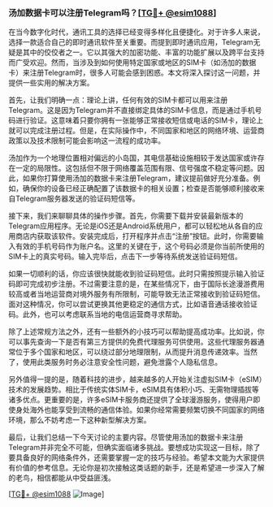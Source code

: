 ### 汤加数据卡可以注册Telegram吗？[[TG💪+ @esim1088](https://t.me/s/esim1088)]

在当今数字化时代，通讯工具的选择已经变得多样化且便捷化。对于许多人来说，选择一款适合自己的即时通讯软件至关重要。而提到即时通讯应用，Telegram无疑是其中的佼佼者之一。它以其强大的加密功能、丰富的功能扩展以及跨平台支持而广受欢迎。然而，当涉及到如何使用特定国家或地区的SIM卡（如汤加的数据卡）来注册Telegram时，很多人可能会感到困惑。本文将深入探讨这一问题，并提供一些实用的解决方案。

首先，让我们明确一点：理论上讲，任何有效的SIM卡都可以用来注册Telegram。这是因为Telegram并不直接绑定具体的SIM卡信息，而是通过手机号码进行验证。这意味着只要你拥有一张能够正常接收短信或电话的SIM卡，理论上就可以完成注册过程。但是，在实际操作中，不同国家和地区的网络环境、运营商政策以及技术限制可能会影响这一流程的成功率。

汤加作为一个地理位置相对偏远的小岛国，其电信基础设施相较于发达国家或许存在一定的局限性。这包括但不限于网络覆盖范围有限、信号强度不稳定等问题。因此，如果你打算使用汤加的数据卡来注册Telegram，建议提前做好充分准备。例如，确保你的设备已经正确配置了该数据卡的相关设置；检查是否能够顺利接收来自Telegram服务器发送的验证码短信等。

接下来，我们来聊聊具体的操作步骤。首先，你需要下载并安装最新版本的Telegram应用程序。无论是iOS还是Android系统用户，都可以轻松地从各自的应用商店内获取该软件。安装完成后，打开程序并点击“注册”按钮。此时，你需要输入有效的手机号码作为账户名。这里的关键在于，这个号码必须是你当前所使用的SIM卡上的真实号码。输入完毕后，点击下一步等待系统发送验证码短信。

如果一切顺利的话，你应该很快就能收到验证码短信。此时只需按照提示输入验证码即可完成初步注册。不过需要注意的是，在某些情况下，由于国际长途漫游费用较高或者当地运营商对境外服务有所限制，可能导致无法正常接收到验证码短信。面对这种情况，你可以尝试更换其他更稳定的通信方式，比如语音通话接收验证码。此外，也可以考虑联系当地的电信运营商寻求帮助。

除了上述常规方法之外，还有一些额外的小技巧可以帮助提高成功率。比如说，你可以事先查询一下是否有第三方提供的免费代理服务可供使用。这些代理服务器通常位于多个国家和地区，可以绕过部分地理限制，从而提升消息传递效率。当然了，使用此类服务时务必注意安全性问题，避免泄露个人隐私信息。

另外值得一提的是，随着科技的进步，越来越多的人开始关注虚拟SIM卡（eSIM）技术的发展趋势。相比于传统实体SIM卡，eSIM具有体积小巧、无需物理插拔等诸多优点。更重要的是，许多eSIM卡服务商还提供了全球漫游服务，使得用户即使身处海外也能享受到流畅的通信体验。如果你经常需要频繁切换不同国家的网络环境，那么不妨考虑一下这种新型解决方案。

最后，让我们总结一下今天讨论的主要内容。尽管使用汤加的数据卡来注册Telegram并非完全不可能，但确实面临诸多挑战。要想成功实现这一目标，除了要具备良好的网络条件外，还需要掌握一定的技巧与经验。希望本文能为大家提供有价值的参考信息。无论你是初次接触这类话题的新手，还是希望进一步深入了解的老鸟，相信都能从中受益匪浅。

[[TG💪+ @esim1088](https://t.me/s/esim1088) ![Image](https://i.postimg.cc/4NQfJmqS/Snipaste-2025-05-13-00-14-12.png)]